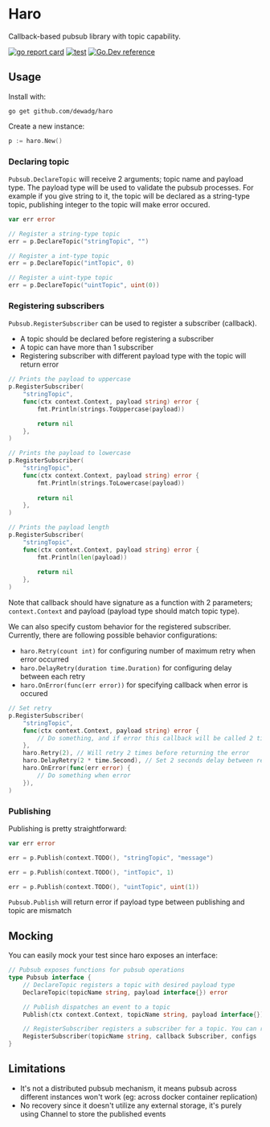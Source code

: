 # Haro

Callback-based pubsub library with topic capability.

[![go report card](https://goreportcard.com/badge/github.com/dewadg/haro "go report card")](https://goreportcard.com/report/github.com/dewadg/haro)
[![test](https://github.com/dewadg/haro/workflows/Tests/badge.svg?branch=master "test")](https://github.com/dewadg/haro/actions)
[![Go.Dev reference](https://img.shields.io/badge/go.dev-reference-blue?logo=go&logoColor=white)](https://pkg.go.dev/github.com/dewadg/haro?tab=doc)

## Usage

Install with:
```
go get github.com/dewadg/haro
```

Create a new instance:
```go
p := haro.New()
```

### Declaring topic
`Pubsub.DeclareTopic` will receive 2 arguments; topic name and payload type. The payload type will be used to validate the pubsub processes. For example if you give string to it, the topic will be declared as a string-type topic, publishing integer to the topic will make error occured.
```go
var err error

// Register a string-type topic
err = p.DeclareTopic("stringTopic", "")

// Register a int-type topic
err = p.DeclareTopic("intTopic", 0)

// Register a uint-type topic
err = p.DeclareTopic("uintTopic", uint(0))
```

### Registering subscribers
`Pubsub.RegisterSubscriber` can be used to register a subscriber (callback).

- A topic should be declared before registering a subscriber
- A topic can have more than 1 subscriber
- Registering subscriber with different payload type with the topic will return error

```go
// Prints the payload to uppercase
p.RegisterSubscriber(
    "stringTopic",
    func(ctx context.Context, payload string) error {
        fmt.Println(strings.ToUppercase(payload))

        return nil
    },
)

// Prints the payload to lowercase
p.RegisterSubscriber(
    "stringTopic",
    func(ctx context.Context, payload string) error {
        fmt.Println(strings.ToLowercase(payload))
        
        return nil
    },
)

// Prints the payload length
p.RegisterSubscriber(
    "stringTopic",
    func(ctx context.Context, payload string) error {
        fmt.Println(len(payload))
        
        return nil
    },
)
```

Note that callback should have signature as a function with 2 parameters; `context.Context` and payload (payload type should match topic type).

We can also specify custom behavior for the registered subscriber. Currently, there are following possible behavior configurations:
- `haro.Retry(count int)` for configuring number of maximum retry when error occurred
- `haro.DelayRetry(duration time.Duration)` for configuring delay between each retry
- `haro.OnError(func(err error))` for specifying callback when error is occured

```go
// Set retry
p.RegisterSubscriber(
    "stringTopic",
    func(ctx context.Context, payload string) error {
        // Do something, and if error this callback will be called 2 times more
    },
    haro.Retry(2), // Will retry 2 times before returning the error
    haro.DelayRetry(2 * time.Second), // Set 2 seconds delay between retry
    haro.OnError(func(err error) {
        // Do something when error
    }),
)
```

### Publishing
Publishing is pretty straightforward:

```go
var err error

err = p.Publish(context.TODO(), "stringTopic", "message")

err = p.Publish(context.TODO(), "intTopic", 1)

err = p.Publish(context.TODO(), "uintTopic", uint(1))
```

`Pubsub.Publish` will return error if payload type between publishing and topic are mismatch

## Mocking
You can easily mock your test since haro exposes an interface:
```go
// Pubsub exposes functions for pubsub operations
type Pubsub interface {
	// DeclareTopic registers a topic with desired payload type
	DeclareTopic(topicName string, payload interface{}) error

	// Publish dispatches an event to a topic
	Publish(ctx context.Context, topicName string, payload interface{}) error

	// RegisterSubscriber registers a subscriber for a topic. You can register more than 1 subscriber
	RegisterSubscriber(topicName string, callback Subscriber, configs ...ConfigFunc) error
}
```

## Limitations

- It's not a distributed pubsub mechanism, it means pubsub across different instances won't work (eg: across docker container replication)
- No recovery since it doesn't utilize any external storage, it's purely using Channel to store the published events 
